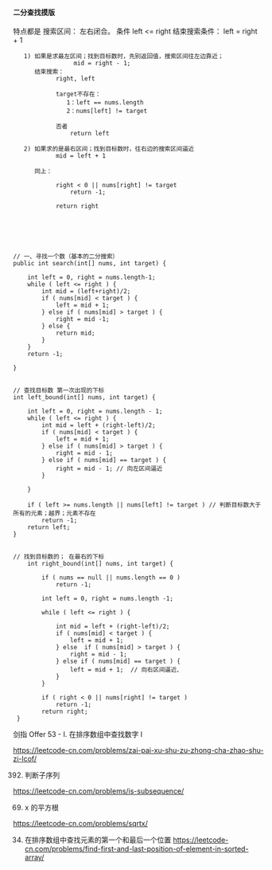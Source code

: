 
#### 二分查找摸版


   特点都是 
        搜索区间： 左右闭合。  条件 left <= right 
        结束搜索条件： left = right + 1  
        
            
       1) 如果是求最左区间；找到目标数时，先别返回值，搜索区间往左边靠近；
                     mid = right - 1;
          结束搜索：
                right, left
                
                target不存在：
                   1：left == nums.length
                   2：nums[left] != target
                
                否者
                    return left
       
       2) 如果求的是最右区间；找到目标数时，往右边的搜索区间逼近
                mid = left + 1
          
          同上：
                
                right < 0 || nums[right] != target 
                    return -1;
                
                return right 
                              
   
   



    // 一、寻找一个数（基本的二分搜索）
    public int search(int[] nums, int target) {
    
        int left = 0, right = nums.length-1;
        while ( left <= right ) {
            int mid = (left+right)/2;
            if ( nums[mid] < target ) {
                left = mid + 1;
            } else if ( nums[mid] > target ) {
                right = mid -1;
            } else {
                return mid;
            }
        }
        return -1;
    
    }


    // 查找目标数 第一次出现的下标
    int left_bound(int[] nums, int target) {

        int left = 0, right = nums.length - 1;
        while ( left <= right ) {
            int mid = left + (right-left)/2;
            if ( nums[mid] < target ) {
                left = mid + 1;
            } else if ( nums[mid] > target ) {
                right = mid - 1;
            } else if ( nums[mid] == target ) {
                right = mid - 1; // 向左区间逼近
            }

        }

        if ( left >= nums.length || nums[left] != target ) // 判断目标数大于所有的元素；越界；元素不存在
            return -1;
        return left;
    }
    
    
    // 找到目标数的； 在最右的下标
        int right_bound(int[] nums, int target) {
    
            if ( nums == null || nums.length == 0 )
                return -1;
    
            int left = 0, right = nums.length -1;
    
            while ( left <= right ) {
    
                int mid = left + (right-left)/2;
                if ( nums[mid] < target ) {
                    left = mid + 1;
                } else  if ( nums[mid] > target ) {
                    right = mid - 1;
                } else if ( nums[mid] == target ) {
                    left = mid + 1;  // 向右区间逼近、
                }
            }
    
            if ( right < 0 || nums[right] != target )
                return -1;
            return right;
     }
        
        



 剑指 Offer 53 - I. 在排序数组中查找数字 I


https://leetcode-cn.com/problems/zai-pai-xu-shu-zu-zhong-cha-zhao-shu-zi-lcof/


392. 判断子序列

https://leetcode-cn.com/problems/is-subsequence/



69. x 的平方根

https://leetcode-cn.com/problems/sqrtx/


34. 在排序数组中查找元素的第一个和最后一个位置
https://leetcode-cn.com/problems/find-first-and-last-position-of-element-in-sorted-array/


